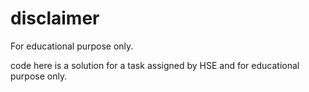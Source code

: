 # disclaimer

For educational purpose only.

code here is a solution for a task assigned by HSE and for educational purpose only.
